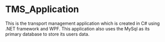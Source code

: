 # TMS_Application
This is the transport management application which is created in C# using .NET framework and WPF. This application also uses the MySql as its primary database to store its users data.
